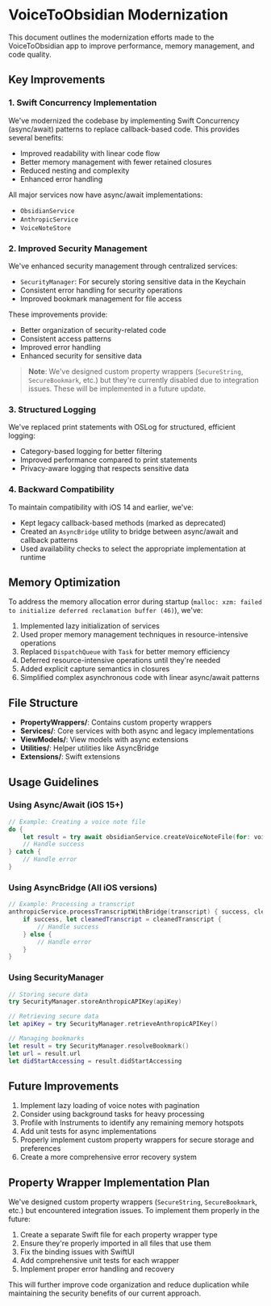 # VoiceToObsidian Modernization

This document outlines the modernization efforts made to the VoiceToObsidian app to improve performance, memory management, and code quality.

## Key Improvements

### 1. Swift Concurrency Implementation

We've modernized the codebase by implementing Swift Concurrency (async/await) patterns to replace callback-based code. This provides several benefits:

- Improved readability with linear code flow
- Better memory management with fewer retained closures
- Reduced nesting and complexity
- Enhanced error handling

All major services now have async/await implementations:

- `ObsidianService`
- `AnthropicService`
- `VoiceNoteStore`

### 2. Improved Security Management

We've enhanced security management through centralized services:

- `SecurityManager`: For securely storing sensitive data in the Keychain
- Consistent error handling for security operations
- Improved bookmark management for file access

These improvements provide:
- Better organization of security-related code
- Consistent access patterns
- Improved error handling
- Enhanced security for sensitive data

> **Note**: We've designed custom property wrappers (`SecureString`, `SecureBookmark`, etc.) but they're currently disabled due to integration issues. These will be implemented in a future update.

### 3. Structured Logging

We've replaced print statements with OSLog for structured, efficient logging:

- Category-based logging for better filtering
- Improved performance compared to print statements
- Privacy-aware logging that respects sensitive data

### 4. Backward Compatibility

To maintain compatibility with iOS 14 and earlier, we've:

- Kept legacy callback-based methods (marked as deprecated)
- Created an `AsyncBridge` utility to bridge between async/await and callback patterns
- Used availability checks to select the appropriate implementation at runtime

## Memory Optimization

To address the memory allocation error during startup (`malloc: xzm: failed to initialize deferred reclamation buffer (46)`), we've:

1. Implemented lazy initialization of services
2. Used proper memory management techniques in resource-intensive operations
3. Replaced `DispatchQueue` with `Task` for better memory efficiency
4. Deferred resource-intensive operations until they're needed
5. Added explicit capture semantics in closures
6. Simplified complex asynchronous code with linear async/await patterns

## File Structure

- **PropertyWrappers/**: Contains custom property wrappers
- **Services/**: Core services with both async and legacy implementations
- **ViewModels/**: View models with async extensions
- **Utilities/**: Helper utilities like AsyncBridge
- **Extensions/**: Swift extensions

## Usage Guidelines

### Using Async/Await (iOS 15+)

```swift
// Example: Creating a voice note file
do {
    let result = try await obsidianService.createVoiceNoteFile(for: voiceNote)
    // Handle success
} catch {
    // Handle error
}
```

### Using AsyncBridge (All iOS versions)

```swift
// Example: Processing a transcript
anthropicService.processTranscriptWithBridge(transcript) { success, cleanedTranscript, title in
    if success, let cleanedTranscript = cleanedTranscript {
        // Handle success
    } else {
        // Handle error
    }
}
```

### Using SecurityManager

```swift
// Storing secure data
try SecurityManager.storeAnthropicAPIKey(apiKey)

// Retrieving secure data
let apiKey = try SecurityManager.retrieveAnthropicAPIKey()

// Managing bookmarks
let result = try SecurityManager.resolveBookmark()
let url = result.url
let didStartAccessing = result.didStartAccessing
```

## Future Improvements

1. Implement lazy loading of voice notes with pagination
2. Consider using background tasks for heavy processing
3. Profile with Instruments to identify any remaining memory hotspots
4. Add unit tests for async implementations
5. Properly implement custom property wrappers for secure storage and preferences
6. Create a more comprehensive error recovery system

## Property Wrapper Implementation Plan

We've designed custom property wrappers (`SecureString`, `SecureBookmark`, etc.) but encountered integration issues. To implement them properly in the future:

1. Create a separate Swift file for each property wrapper type
2. Ensure they're properly imported in all files that use them
3. Fix the binding issues with SwiftUI
4. Add comprehensive unit tests for each wrapper
5. Implement proper error handling and recovery

This will further improve code organization and reduce duplication while maintaining the security benefits of our current approach.
